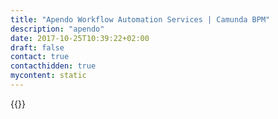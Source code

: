 ```yaml
---
title: "Apendo Workflow Automation Services | Camunda BPM"
description: "apendo"
date: 2017-10-25T10:39:22+02:00
draft: false
contact: true
contacthidden: true
mycontent: static
---
```

{{<partner-single
company="apendo"
type="si"
website="http://www.apendo.se"
countrycode="SE"
city="Danderyd"
description="http://apendo.se/#why-apendo"
siregion="emea"
level="basic"
logo="//images.ctfassets.net/vpidbgnakfvf/4QsNmMXjk1pOrPD5nPw0QF/2ae8898ec2eceafbdf0f47c11033ec77/apendo_logo.png">}}